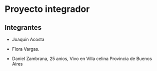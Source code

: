 # Proyecto integrador
## Integrantes
- Joaquin Acosta

- Flora Vargas.

- Daniel Zambrana, 25 anios, Vivo en Villa celina Provincia de Buenos Aires

